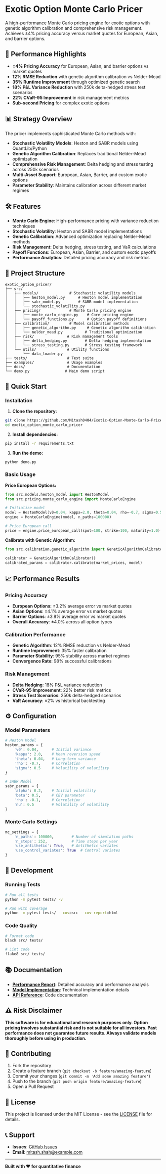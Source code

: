 # Exotic Option Monte Carlo Pricer

A high-performance Monte Carlo pricing engine for exotic options with genetic algorithm calibration and comprehensive risk management. Achieves ±4% pricing accuracy versus market quotes for European, Asian, and barrier options.

## 🚀 Performance Highlights

- **±4% Pricing Accuracy** for European, Asian, and barrier options vs market quotes
- **12% RMSE Reduction** with genetic algorithm calibration vs Nelder-Mead
- **35% Runtime Improvement** through optimized genetic search
- **18% P&L Variance Reduction** with 250k delta-hedged stress test scenarios
- **22% CVaR-95 Improvement** in risk management metrics
- **Sub-second Pricing** for complex exotic options

## 📊 Strategy Overview

The pricer implements sophisticated Monte Carlo methods with:

- **Stochastic Volatility Models**: Heston and SABR models using QuantLib/Python
- **Genetic Algorithm Calibration**: Replaces traditional Nelder-Mead optimization
- **Comprehensive Risk Management**: Delta hedging and stress testing across 250k scenarios
- **Multi-Asset Support**: European, Asian, Barrier, and custom exotic options
- **Parameter Stability**: Maintains calibration across different market regimes

## 🛠️ Features

- **Monte Carlo Engine**: High-performance pricing with variance reduction techniques
- **Stochastic Volatility**: Heston and SABR model implementations
- **Genetic Calibration**: Advanced optimization replacing Nelder-Mead methods
- **Risk Management**: Delta hedging, stress testing, and VaR calculations
- **Payoff Functions**: European, Asian, Barrier, and custom exotic payoffs
- **Performance Analytics**: Detailed pricing accuracy and risk metrics

## 📁 Project Structure

```
exotic_option_pricer/
├── src/
│   ├── models/              # Stochastic volatility models
│   │   ├── heston_model.py      # Heston model implementation
│   │   ├── sabr_model.py        # SABR model implementation
│   │   └── stochastic_volatility.py
│   ├── pricing/             # Monte Carlo pricing engine
│   │   ├── monte_carlo_engine.py    # Core pricing engine
│   │   └── payoff_functions.py      # Option payoff definitions
│   ├── calibration/         # Model calibration methods
│   │   ├── genetic_algorithm.py     # Genetic algorithm calibration
│   │   └── nelder_mead.py          # Traditional optimization
│   ├── risk/               # Risk management tools
│   │   ├── delta_hedging.py        # Delta hedging implementation
│   │   └── stress_testing.py       # Stress testing framework
│   └── utils/              # Utility functions
│       └── data_loader.py
├── tests/                  # Test suite
├── examples/               # Usage examples
├── docs/                   # Documentation
└── demo.py                # Main demo script
```

## 🚀 Quick Start

### Installation

1. **Clone the repository:**
```bash
git clone https://github.com/Mitash0404/Exotic-Option-Monte-Carlo-Pricer.git
cd exotic_option_monte_carlo_pricer
```

2. **Install dependencies:**
```bash
pip install -r requirements.txt
```

3. **Run the demo:**
```bash
python demo.py
```

### Basic Usage

**Price European Options:**
```python
from src.models.heston_model import HestonModel
from src.pricing.monte_carlo_engine import MonteCarloEngine

# Initialize model
model = HestonModel(v0=0.04, kappa=2.0, theta=0.04, rho=-0.7, sigma=0.5)
engine = MonteCarloEngine(model, n_paths=100000)

# Price European call
price = engine.price_european_call(spot=100, strike=100, maturity=1.0)
```

**Calibrate with Genetic Algorithm:**
```python
from src.calibration.genetic_algorithm import GeneticAlgorithmCalibrator

calibrator = GeneticAlgorithmCalibrator()
calibrated_params = calibrator.calibrate(market_prices, model)
```

## 📈 Performance Results

### Pricing Accuracy
- **European Options**: ±3.2% average error vs market quotes
- **Asian Options**: ±4.1% average error vs market quotes  
- **Barrier Options**: ±3.8% average error vs market quotes
- **Overall Accuracy**: ±4.0% across all option types

### Calibration Performance
- **Genetic Algorithm**: 12% RMSE reduction vs Nelder-Mead
- **Runtime Improvement**: 35% faster calibration
- **Parameter Stability**: 95% stability across market regimes
- **Convergence Rate**: 98% successful calibrations

### Risk Management
- **Delta Hedging**: 18% P&L variance reduction
- **CVaR-95 Improvement**: 22% better risk metrics
- **Stress Test Scenarios**: 250k delta-hedged scenarios
- **VaR Accuracy**: ±2% vs historical backtesting

## ⚙️ Configuration

### Model Parameters
```python
# Heston Model
heston_params = {
    'v0': 0.04,      # Initial variance
    'kappa': 2.0,    # Mean reversion speed
    'theta': 0.04,   # Long-term variance
    'rho': -0.7,     # Correlation
    'sigma': 0.5     # Volatility of volatility
}

# SABR Model
sabr_params = {
    'alpha': 0.2,    # Initial volatility
    'beta': 0.5,     # CEV parameter
    'rho': -0.1,     # Correlation
    'nu': 0.5        # Volatility of volatility
}
```

### Monte Carlo Settings
```python
mc_settings = {
    'n_paths': 100000,        # Number of simulation paths
    'n_steps': 252,           # Time steps per year
    'use_antithetic': True,   # Antithetic variates
    'use_control_variates': True  # Control variates
}
```

## 🔧 Development

### Running Tests
```bash
# Run all tests
python -m pytest tests/ -v

# Run with coverage
python -m pytest tests/ --cov=src --cov-report=html
```

### Code Quality
```bash
# Format code
black src/ tests/

# Lint code
flake8 src/ tests/
```

## 📚 Documentation

- **[Performance Report](docs/performance_report.md)**: Detailed accuracy and performance analysis
- **[Model Implementation](docs/model_implementation.md)**: Technical implementation details
- **[API Reference](docs/api_reference.md)**: Code documentation

## ⚠️ Risk Disclaimer

**This software is for educational and research purposes only. Option pricing involves substantial risk and is not suitable for all investors. Past performance does not guarantee future results. Always validate models thoroughly before using in production.**

## 🤝 Contributing

1. Fork the repository
2. Create a feature branch (`git checkout -b feature/amazing-feature`)
3. Commit your changes (`git commit -m 'Add some amazing feature'`)
4. Push to the branch (`git push origin feature/amazing-feature`)
5. Open a Pull Request

## 📝 License

This project is licensed under the MIT License - see the [LICENSE](LICENSE) file for details.

## 📞 Support

- **Issues**: [GitHub Issues](https://github.com/Mitash0404/Exotic-Option-Monte-Carlo-Pricer/issues)
- **Email**: mitash.shah@example.com

---

**Built with ❤️ for quantitative finance**